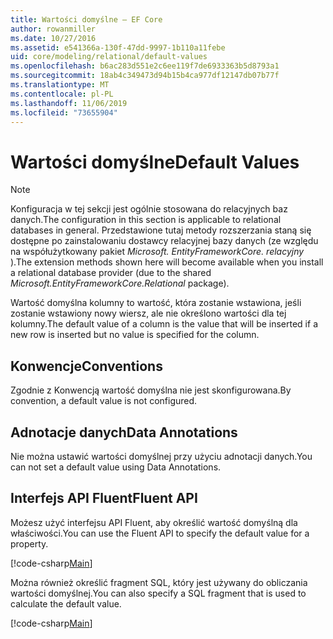 ```yaml
---
title: Wartości domyślne — EF Core
author: rowanmiller
ms.date: 10/27/2016
ms.assetid: e541366a-130f-47dd-9997-1b110a11febe
uid: core/modeling/relational/default-values
ms.openlocfilehash: b6ac283d551e2c6ee119f7de6933363b5d8793a1
ms.sourcegitcommit: 18ab4c349473d94b15b4ca977df12147db07b77f
ms.translationtype: MT
ms.contentlocale: pl-PL
ms.lasthandoff: 11/06/2019
ms.locfileid: "73655904"
---
```

# <a name="default-values"></a><span data-ttu-id="308c5-102">Wartości domyślne</span><span class="sxs-lookup"><span data-stu-id="308c5-102">Default Values</span></span>

> [!NOTE]  
> <span data-ttu-id="308c5-103">Konfiguracja w tej sekcji jest ogólnie stosowana do relacyjnych baz danych.</span><span class="sxs-lookup"><span data-stu-id="308c5-103">The configuration in this section is applicable to relational databases in general.</span></span> <span data-ttu-id="308c5-104">Przedstawione tutaj metody rozszerzania staną się dostępne po zainstalowaniu dostawcy relacyjnej bazy danych (ze względu na współużytkowany pakiet *Microsoft. EntityFrameworkCore. relacyjny* ).</span><span class="sxs-lookup"><span data-stu-id="308c5-104">The extension methods shown here will become available when you install a relational database provider (due to the shared *Microsoft.EntityFrameworkCore.Relational* package).</span></span>

<span data-ttu-id="308c5-105">Wartość domyślna kolumny to wartość, która zostanie wstawiona, jeśli zostanie wstawiony nowy wiersz, ale nie określono wartości dla tej kolumny.</span><span class="sxs-lookup"><span data-stu-id="308c5-105">The default value of a column is the value that will be inserted if a new row is inserted but no value is specified for the column.</span></span>

## <a name="conventions"></a><span data-ttu-id="308c5-106">Konwencje</span><span class="sxs-lookup"><span data-stu-id="308c5-106">Conventions</span></span>

<span data-ttu-id="308c5-107">Zgodnie z Konwencją wartość domyślna nie jest skonfigurowana.</span><span class="sxs-lookup"><span data-stu-id="308c5-107">By convention, a default value is not configured.</span></span>

## <a name="data-annotations"></a><span data-ttu-id="308c5-108">Adnotacje danych</span><span class="sxs-lookup"><span data-stu-id="308c5-108">Data Annotations</span></span>

<span data-ttu-id="308c5-109">Nie można ustawić wartości domyślnej przy użyciu adnotacji danych.</span><span class="sxs-lookup"><span data-stu-id="308c5-109">You can not set a default value using Data Annotations.</span></span>

## <a name="fluent-api"></a><span data-ttu-id="308c5-110">Interfejs API Fluent</span><span class="sxs-lookup"><span data-stu-id="308c5-110">Fluent API</span></span>

<span data-ttu-id="308c5-111">Możesz użyć interfejsu API Fluent, aby określić wartość domyślną dla właściwości.</span><span class="sxs-lookup"><span data-stu-id="308c5-111">You can use the Fluent API to specify the default value for a property.</span></span>

[!code-csharp[Main](../../../../samples/core/Modeling/FluentAPI/Relational/DefaultValue.cs?name=DefaultValue&highlight=9)]

<span data-ttu-id="308c5-112">Można również określić fragment SQL, który jest używany do obliczania wartości domyślnej.</span><span class="sxs-lookup"><span data-stu-id="308c5-112">You can also specify a SQL fragment that is used to calculate the default value.</span></span>

[!code-csharp[Main](../../../../samples/core/Modeling/FluentAPI/Relational/DefaultValueSql.cs?name=DefaultValueSql&highlight=9)]
